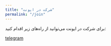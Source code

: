 ```yaml
---
title: "شرکت در ایونت"
permalink: "/join"
---
```


برای شرکت در ایونت می‌توانید از راه‌های زیر اقدام کنید:  

[telegram](https://t.me/mhkarami97)  